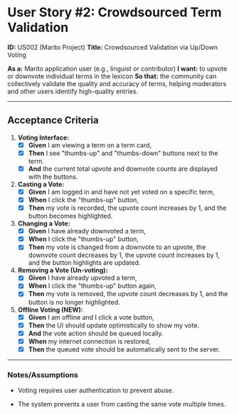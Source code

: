 # User Story #2: Crowdsourced Term Validation

**ID:** US002 (Marito Project)
**Title:** Crowdsourced Validation via Up/Down Voting

**As a:** Marito application user (e.g., linguist or contributor)
**I want:** to upvote or downvote individual terms in the lexicon
**So that:** the community can collectively validate the quality and accuracy of terms, helping moderators and other users identify high-quality entries.

---

## Acceptance Criteria

1. **Voting Interface:**
    * [x] **Given** I am viewing a term on a term card,
    * [x] **Then** I see "thumbs-up" and "thumbs-down" buttons next to the term.
    * [x] **And** the current total upvote and downvote counts are displayed with the buttons.

2. **Casting a Vote:**
    * [x] **Given** I am logged in and have not yet voted on a specific term,
    * [x] **When** I click the "thumbs-up" button,
    * [x] **Then** my vote is recorded, the upvote count increases by 1, and the button becomes highlighted.

3. **Changing a Vote:**
    * [x] **Given** I have already downvoted a term,
    * [x] **When** I click the "thumbs-up" button,
    * [x] **Then** my vote is changed from a downvote to an upvote, the downvote count decreases by 1, the upvote count increases by 1, and the button highlights are updated.

4. **Removing a Vote (Un-voting):**
    * [x] **Given** I have already upvoted a term,
    * [x] **When** I click the "thumbs-up" button again,
    * [x] **Then** my vote is removed, the upvote count decreases by 1, and the button is no longer highlighted.

5. **Offline Voting (NEW):**
    * [x] **Given** I am offline and I click a vote button,
    * [x] **Then** the UI should update optimistically to show my vote.
    * [x] **And** the vote action should be queued locally.
    * [x] **When** my internet connection is restored,
    * [x] **Then** the queued vote should be automatically sent to the server.

---

### Notes/Assumptions

* Voting requires user authentication to prevent abuse.

* The system prevents a user from casting the same vote multiple times.

